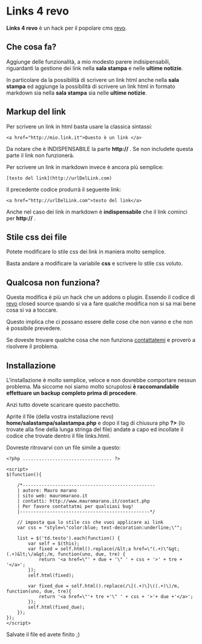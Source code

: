 Links 4 revo
============

**Links 4 revo** è un hack per il popolare cms [revo][1].

Che cosa fa?
------------

Aggiunge delle funzionalità, a mio modesto parere indisipensabili, riguardanti la gestione dei link nella **sala stampa** e nelle **ultime notizie**.

In particolare da la possibilità di scrivere un link html anche nella **sala stampa** ed aggiunge la possibilità di scrivere un link html in formato markdown sia nella **sala stampa** sia nelle **ultime notizie**.

Markup del link
---------------

Per scrivere un link in html basta usare la classica sintassi:

	<a href="http://mio.link.it">Questo è un link </a>

Da notare che è INDISPENSABILE la parte **http://**  . Se non includete questa parte il link non funzionerà.

Per scrivere un link in markdown invece è ancora più semplice:

	[testo del link](http://urlDelLink.com)

Il precedente codice produrrà il seguente link:

	<a href="http://urlDelLink.com">testo del link</a>

Anche nel caso dei link in markdown è **indispensabile** che il link cominci per **http://**  .


Stile css dei file
------------------

Potete modificare lo stile css dei link in maniera molto semplice.

Basta andare a modificare la variabile **css** e scrivere lo stile css voluto.


Qualcosa non funziona?
----------------------

Questa modifica è più un hack che un addons o plugin. Essendo il codice di [revo][1] closed source quando si va a fare qualche modifica non si sa mai bene cosa si va a toccare.

Questo implica che ci possano essere delle cose che non vanno e che non è possibile prevedere.

Se doveste trovare qualche cosa che non funziona [contattatemi][2] e proverò a risolvere il problema. 


Installazione
-------------

L'installazione è molto semplice, veloce e non dovrebbe comportare nessun problema. Ma siccome noi siamo molto scrupolosi **è raccomandabile effettuare un backup completo prima di procedere**.

Anzi tutto dovete scaricare questo pacchetto.

Aprite il file (della vostra installazione revo) **home/salastampa/salastampa.php** e dopo il tag di chiusura php **?>** (lo trovate alla fine della lunga stringa del file) andate a capo ed incollate il codice che trovate dentro il file links.html.

Dovreste ritrovarvi con un file simile a questo:

	<?php ................................. ?>

	<script>
	$(function(){

	    /*-------------------------------------------------
	    | autore: Mauro marano
	    | sito web: mauromarano.it
	    | contatti: http://www.mauromarano.it/contact.php
	    | Per favore contattatmi per qualsiasi bug!
	    |------------------------------------------------*/

	    // imposta qua lo stile css che vuoi applicare ai link
	    var css = "style=\"color:blue; text-decoration:underline;\"";

	    list = $('td.testo').each(function() {
	        var self = $(this);
	        var fixed = self.html().replace(/&lt;a href=\"(.+)\"&gt;(.+)&lt;\/a&gt;/m, function(uno, due, tre) {
	            return '<a href=\"' + due + '\" ' + css + '>' + tre + '</a>';
	        });
	        self.html(fixed);

	        var fixed_due = self.html().replace(/\[(.+)\]\((.+)\)/m, function(uno, due, tre){
	            return '<a href=\"'+ tre +'\" ' + css + '>'+ due +'</a>';
	        });
	        self.html(fixed_due);
	    });
	});
	</script>

Salvate il file ed avete finito ;)



[1]: http://www.fmsrevo.it/
[2]: http://www.mauromarano.it/contact.php

